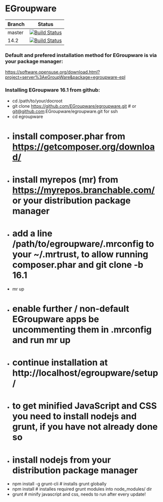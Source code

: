 # EGroupware
| Branch | Status |
| ------ | ------ |
| master | [![Build Status](https://travis-ci.org/EGroupware/egroupware.svg?branch=master)](https://travis-ci.org/EGroupware/egroupware)
| 14.2 | [![Build Status](https://travis-ci.org/EGroupware/egroupware.svg?branch=14.2)](https://travis-ci.org/EGroupware/egroupware)
### Default and prefered installation method for EGroupware is via your package manager:

  https://software.opensuse.org/download.html?project=server%3AeGroupWare&package=egroupware-epl

### Installing EGroupware 16.1 from github:
* cd /path/to/your/docroot
* git clone https://github.com/EGroupware/egroupware.git # or git@github.com:EGroupware/egroupware.git for ssh
* cd egroupware
* # install composer.phar from https://getcomposer.org/download/
* # install myrepos (mr) from https://myrepos.branchable.com/ or your distribution package manager
* # add a line /path/to/egroupware/.mrconfig to your ~/.mrtrust, to allow running composer.phar and git clone -b 16.1
* mr up
* # enable further / non-default EGroupware apps be uncommenting them in .mrconfig and run mr up
* # continue installation at http://localhost/egroupware/setup/
* # to get minified JavaScript and CSS you need to install nodejs and grunt, if you have not already done so
* # install nodejs from your distribution package manager
* npm install -g grunt-cli # installs grunt globally
* npm install # installes required grunt modules into node_modules/ dir
* grunt # minify javascript and css, needs to run after every update!
